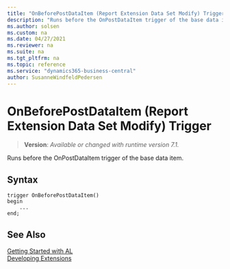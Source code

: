 ```yaml
---
title: "OnBeforePostDataItem (Report Extension Data Set Modify) Trigger"
description: "Runs before the OnPostDataItem trigger of the base data item."
ms.author: solsen
ms.custom: na
ms.date: 04/27/2021
ms.reviewer: na
ms.suite: na
ms.tgt_pltfrm: na
ms.topic: reference
ms.service: "dynamics365-business-central"
author: SusanneWindfeldPedersen
---
```

[//]: # (START>DO_NOT_EDIT)
[//]: # (IMPORTANT:Do not edit any of the content between here and the END>DO_NOT_EDIT.)
[//]: # (Any modifications should be made in the .xml files in the ModernDev repo.)

# OnBeforePostDataItem (Report Extension Data Set Modify) Trigger
> **Version**: _Available or changed with runtime version 7.1._

Runs before the OnPostDataItem trigger of the base data item.


## Syntax
```
trigger OnBeforePostDataItem()
begin
    ...
end;
```



[//]: # (IMPORTANT: END>DO_NOT_EDIT)
## See Also  
[Getting Started with AL](../../devenv-get-started.md)  
[Developing Extensions](../../devenv-dev-overview.md)  